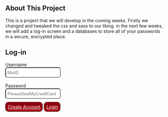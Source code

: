 ## About This Project
This is a project that we will develop in the coming weeks. Firstly we changed and tweaked the css and sass to our liking. in the next few weeks, we will add a log-in screen and a databases to store all of your passwords in a secure, encrypted place.

## Log-in
<form>
  <label for="Username>">Username</label>
  <br><input type="text" id="Login-Username" name="user-login" placeholder="MatiD">
  <br><br><label for="Password" id="Login-Password" name="user-password" >Password</label>
  <br><input type="text" id="Login-Password" name="Password" placeholder="PleaseStealMyCreditCard">
  <!--dont change 127.0.0.1-->
  <br><br> <a class="submit" href="https://hsinaditam.github.io/CreateAccount">Create Account</a>
  <a class="submit" href="https://hsinaditam.github.io/HomePage">Login</a>
</form>

<style>
    input[type=text], input[type=password]{
      font-family: "HelveticaNeue-Light", "Helvetica Neue Light", "Helvetica Neue", 
      Helvetica, Arial, "Lucida Grande", sans-serif;
      border-radius: 0.5em;
      box-shadow: 0.75em;
      min-width: 150px;
      padding: 5px 5px;


    }
    
    .submit ,.a {
        list-style-type: none;
        width: 132px;
        min-height: 30px;
        margin-bottom: 12px;
        line-height: 1em;
        padding: 6px 6px 6px 7px;
        background: #AF0011;
        background: -moz-linear-gradient(top, #AF0011 0%, #820011 100%);
        background: -webkit-gradient(linear, left top, left bottom, color-stop(0%, #f8f8f8), color-stop(100%, #dddddd));
        background: -webkit-linear-gradient(top, #AF0011 0%, #820011 100%);
        background: -o-linear-gradient(top, #AF0011 0%, #820011 100%);
        background: -ms-linear-gradient(top, #AF0011 0%, #820011 100%);
        background: linear-gradient(to top, #AF0011 0%, #820011 100%);
        border-radius: 0.75em;
        border: 1px solid #0D0D0D;
        -webkit-box-shadow: inset 0px 1px 1px 0 #e90226;
        box-shadow: inset 0px 1px 1px 0 #e90226;
        color: white;

        }
</style>